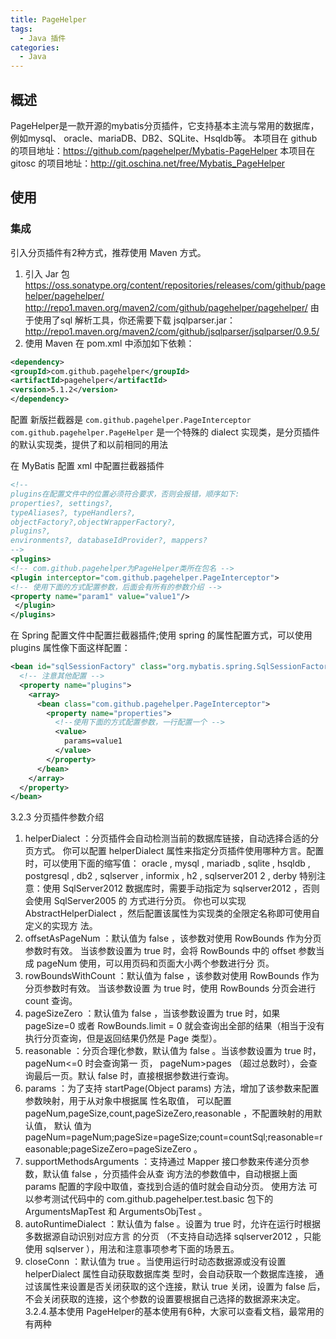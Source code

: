 ```yaml
---
title: PageHelper
tags:
  - Java 插件
categories:
  - Java
---
```


## 概述
PageHelper是一款开源的mybatis分页插件，它支持基本主流与常用的数据库，例如mysql、
oracle、mariaDB、DB2、SQLite、Hsqldb等。
本项目在 github 的项目地址：https://github.com/pagehelper/Mybatis-PageHelper
本项目在 gitosc 的项目地址：http://git.oschina.net/free/Mybatis_PageHelper

## 使用

### 集成
引入分页插件有2种方式，推荐使用 Maven 方式。
1. 引入 Jar 包
https://oss.sonatype.org/content/repositories/releases/com/github/pagehelper/pagehelper/
http://repo1.maven.org/maven2/com/github/pagehelper/pagehelper/
由于使用了sql 解析工具，你还需要下载 jsqlparser.jar：
http://repo1.maven.org/maven2/com/github/jsqlparser/jsqlparser/0.9.5/
2. 使用 Maven
在 pom.xml 中添加如下依赖：
``` xml
<dependency>
<groupId>com.github.pagehelper</groupId>
<artifactId>pagehelper</artifactId>
<version>5.1.2</version>
</dependency>
```
配置
新版拦截器是 `com.github.pagehelper.PageInterceptor`
`com.github.pagehelper.PageHelper` 是一个特殊的 dialect 实现类，是分页插件的默认实现类，提供了和以前相同的用法

在 MyBatis 配置 xml 中配置拦截器插件
``` xml
<!-- 
plugins在配置文件中的位置必须符合要求，否则会报错，顺序如下:
properties?, settings?, 
typeAliases?, typeHandlers?, 
objectFactory?,objectWrapperFactory?, 
plugins?, 
environments?, databaseIdProvider?, mappers?
-->
<plugins>
<!-- com.github.pagehelper为PageHelper类所在包名 -->
<plugin interceptor="com.github.pagehelper.PageInterceptor">
<!-- 使用下面的方式配置参数，后面会有所有的参数介绍 -->
<property name="param1" value="value1"/>
 </plugin>
</plugins>
```
在 Spring 配置文件中配置拦截器插件;使用 spring 的属性配置方式，可以使用 plugins 属性像下面这样配置：
``` xml
<bean id="sqlSessionFactory" class="org.mybatis.spring.SqlSessionFactoryBean">
  <!-- 注意其他配置 -->
  <property name="plugins">
    <array>
      <bean class="com.github.pagehelper.PageInterceptor">
        <property name="properties">
          <!--使用下面的方式配置参数，一行配置一个 -->
          <value>
            params=value1
          </value>
        </property>
      </bean>
    </array>
  </property>
</bean>
```

3.2.3 分页插件参数介绍
1. helperDialect ：分页插件会自动检测当前的数据库链接，自动选择合适的分页方式。 你可以配置
helperDialect 属性来指定分页插件使用哪种方言。配置时，可以使用下面的缩写值：
oracle , mysql , mariadb , sqlite , hsqldb , postgresql , db2 , sqlserver , informix , h2 , sqlserver201
2 , derby
特别注意：使用 SqlServer2012 数据库时，需要手动指定为 sqlserver2012 ，否则会使用 SqlServer2005 的
方式进行分页。
你也可以实现 AbstractHelperDialect ，然后配置该属性为实现类的全限定名称即可使用自定义的实现方
法。
2. offsetAsPageNum ：默认值为 false ，该参数对使用 RowBounds 作为分页参数时有效。 当该参数设置为
true 时，会将 RowBounds 中的 offset 参数当成 pageNum 使用，可以用页码和页面大小两个参数进行分
页。
3. rowBoundsWithCount ：默认值为 false ，该参数对使用 RowBounds 作为分页参数时有效。 当该参数设置
为 true 时，使用 RowBounds 分页会进行 count 查询。
4. pageSizeZero ：默认值为 false ，当该参数设置为 true 时，如果 pageSize=0 或者 RowBounds.limit = 
0 就会查询出全部的结果（相当于没有执行分页查询，但是返回结果仍然是 Page 类型）。
5. reasonable ：分页合理化参数，默认值为 false 。当该参数设置为 true 时， pageNum<=0 时会查询第一
页， pageNum>pages （超过总数时），会查询最后一页。默认 false 时，直接根据参数进行查询。
6. params ：为了支持 startPage(Object params) 方法，增加了该参数来配置参数映射，用于从对象中根据属
性名取值， 可以配置 pageNum,pageSize,count,pageSizeZero,reasonable ，不配置映射的用默认值， 默认
值为
pageNum=pageNum;pageSize=pageSize;count=countSql;reasonable=reasonable;pageSizeZero=pageSizeZero
。
7. supportMethodsArguments ：支持通过 Mapper 接口参数来传递分页参数，默认值 false ，分页插件会从查
询方法的参数值中，自动根据上面 params 配置的字段中取值，查找到合适的值时就会自动分页。 使用方法
可以参考测试代码中的 com.github.pagehelper.test.basic 包下的 ArgumentsMapTest 和
ArgumentsObjTest 。
8. autoRuntimeDialect ：默认值为 false 。设置为 true 时，允许在运行时根据多数据源自动识别对应方言
的分页 （不支持自动选择 sqlserver2012 ，只能使用 sqlserver ），用法和注意事项参考下面的场景五。
9. closeConn ：默认值为 true 。当使用运行时动态数据源或没有设置 helperDialect 属性自动获取数据库类
型时，会自动获取一个数据库连接， 通过该属性来设置是否关闭获取的这个连接，默认 true 关闭，设置为
false 后，不会关闭获取的连接，这个参数的设置要根据自己选择的数据源来决定。
3.2.4.基本使用
PageHelper的基本使用有6种，大家可以查看文档，最常用的有两种

